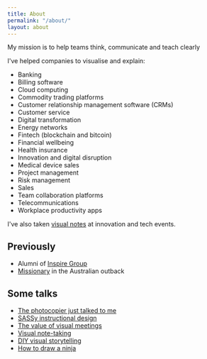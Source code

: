 ```yaml
---
title: About
permalink: "/about/"
layout: about
---
```


My mission is to help teams think, communicate and teach clearly <i class="em em-relieved" aria-role="presentation" aria-label="RELIEVED FACE"></i>

I've helped companies to visualise and explain:
- Banking
- Billing software
- Cloud computing
- Commodity trading platforms
- Customer relationship management software (CRMs)
- Customer service
- Digital transformation
- Energy networks
- Fintech (blockchain and bitcoin)
- Financial wellbeing
- Health insurance
- Innovation and digital disruption
- Medical device sales
- Project management
- Risk management
- Sales
- Team collaboration platforms
- Telecommunications
- Workplace productivity apps

I've also taken [visual notes](/visual-note-taking/) at innovation and tech events.

## Previously
<ul>
  <li>Alumni of <a href="http://inspiregroup.com.au">Inspire Group</a></li>
  <li><a href="https://www.facebook.com/photo.php?fbid=430976848499&set=a.405379188499.185174.543723499&type=3&theater">Missionary</a> in the Australian outback</li>
</ul>

## Some talks
<ul>
<li><a href="https://speakerdeck.com/blairrorani/the-photocopier-just-talked-to-me" target="_blank">The photocopier just talked to me</a></li>
  <li><a href="https://speakerdeck.com/blairrorani/sassy-instructional-design" target="_blank">SASSy instructional design</a></li>
  <li><a href="https://speakerdeck.com/blairrorani/the-value-of-visual-meetings" target="_blank">The value of visual meetings</a></li>
  <li><a href="https://speakerdeck.com/blairrorani/visual-note-taking-at-aitd-2015" target="_blank">Visual note-taking</a></li>
  <li><a href="https://speakerdeck.com/blairrorani/diy-visual-storytelling" target="_blank">DIY visual storytelling</a></li>
  <li><a href="https://speakerdeck.com/blairrorani/how-to-draw-a-ninja" target="_blank">How to draw a ninja</a></li>
</ul>
